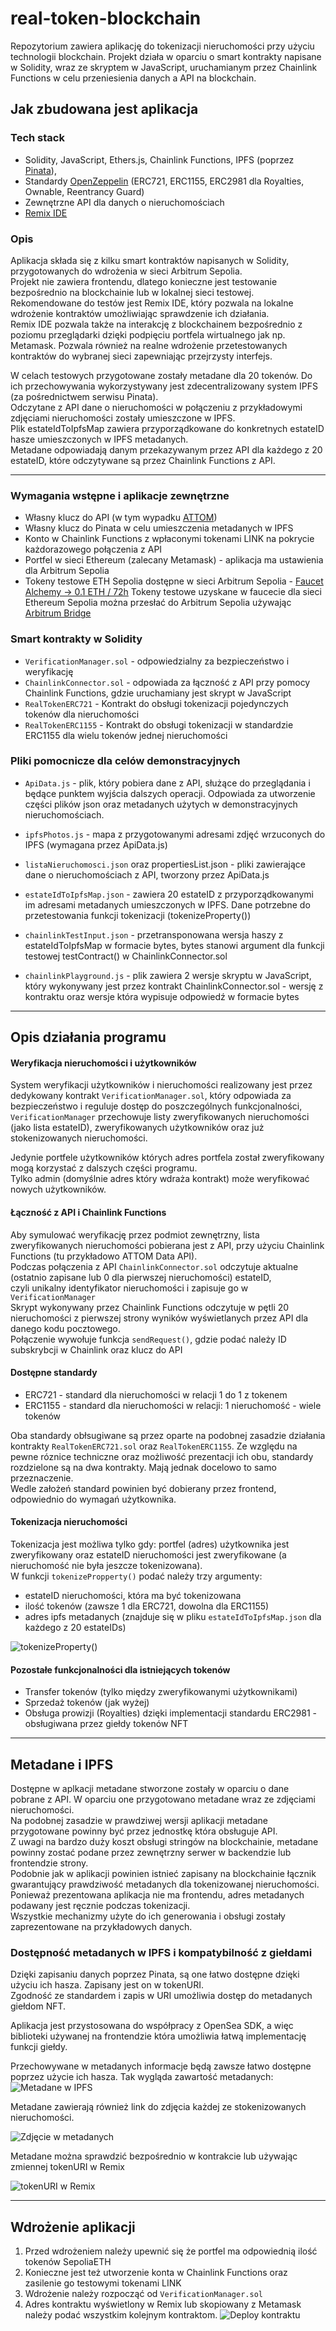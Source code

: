 # real-token-blockchain
Repozytorium zawiera aplikację do tokenizacji nieruchomości przy użyciu technologii blockchain.
Projekt działa w oparciu o smart kontrakty napisane w Solidity, wraz ze skryptem w JavaScript,
uruchamianym przez Chainlink Functions w celu przeniesienia danych a API na blockchain.

## Jak zbudowana jest aplikacja

### Tech stack
* Solidity, JavaScript, Ethers.js, Chainlink Functions, IPFS (poprzez [Pinata](https://app.pinata.cloud/auth/signin)),
* Standardy [OpenZeppelin](https://docs.openzeppelin.com) (ERC721, ERC1155, ERC2981 dla Royalties, Ownable, Reentrancy Guard)
* Zewnętrzne API dla danych o nieruchomościach
* [Remix IDE](https://remix.ethereum.org/)
  
### Opis
Aplikacja składa się z kilku smart kontraktów napisanych w Solidity, przygotowanych do wdrożenia w sieci Arbitrum Sepolia.  
Projekt nie zawiera frontendu, dlatego konieczne jest testowanie bezpośrednio na blockchainie lub w lokalnej sieci testowej.  
Rekomendowane do testów jest Remix IDE, który pozwala na lokalne wdrożenie kontraktów umożliwiając sprawdzenie ich działania.  
Remix IDE pozwala także na interakcję z blockchainem bezpośrednio z poziomu przeglądarki dzięki podpięciu portfela wirtualnego jak np. Metamask. 
Pozwala również na realne wdrożenie przetestowanych kontraktów do wybranej sieci zapewniając przejrzysty interfejs.  

W celach testowych przygotowane zostały metadane dla 20 tokenów. Do ich przechowywania wykorzystywany jest zdecentralizowany system IPFS (za pośrednictwem serwisu Pinata).  
Odczytane z API dane o nieruchomości w połączeniu z przykładowymi zdjęciami nieruchomości zostały umieszczone w IPFS.  
Plik estateIdToIpfsMap zawiera przyporządkowane do konkretnych estateID hasze umieszczonych w IPFS metadanych.  
Metadane odpowiadają danym przekazywanym przez API dla każdego z 20 estateID, które odczytywane są przez Chainlink Functions z API.

----  
### Wymagania wstępne i aplikacje zewnętrzne
- Własny klucz do API (w tym wypadku [ATTOM](https://api.developer.attomdata.com/))
- Własny klucz do Pinata w celu umieszczenia metadanych w IPFS
- Konto w Chainlink Functions z wpłaconymi tokenami LINK na pokrycie każdorazowego połączenia z API
- Portfel w sieci Ethereum (zalecany Metamask) - aplikacja ma ustawienia dla Arbitrum Sepolia
- Tokeny testowe ETH Sepolia dostępne w sieci Arbitrum Sepolia - [Faucet Alchemy -> 0.1 ETH / 72h](https://www.alchemy.com/faucets/ethereum-sepolia)
  Tokeny testowe uzyskane w faucecie dla sieci Ethereum Sepolia można przesłać do Arbitrum Sepolia używając [Arbitrum Bridge](https://bridge.arbitrum.io/?destinationChain=arbitrum-sepolia&sourceChain=sepolia)


### Smart kontrakty w Solidity
* `VerificationManager.sol` - odpowiedzialny za bezpieczeństwo i weryfikację 
* `ChainlinkConnector.sol` - odpowiada za łączność z API przy pomocy Chainlink Functions, gdzie uruchamiany jest skrypt w JavaScript
* `RealTokenERC721` - Kontrakt do obsługi tokenizacji pojedynczych tokenów dla nieruchomości
* `RealTokenERC1155` - Kontrakt do obsługi tokenizacji w standardzie ERC1155 dla wielu tokenów jednej nieruchomości

### Pliki pomocnicze dla celów demonstracyjnych

* `ApiData.js` - plik, który pobiera dane z API, służące do przeglądania i będące punktem wyjścia dalszych operacji. Odpowiada za utworzenie części plików json oraz metadanych użytych w demonstracyjnych nieruchomościach.
* `ipfsPhotos.js` - mapa z przygotowanymi adresami zdjęć wrzuconych do IPFS (wymagana przez ApiData.js)
  
* `listaNieruchomosci.json` oraz propertiesList.json - pliki zawierające dane o nieruchomościach z API, tworzony przez ApiData.js
* `estateIdToIpfsMap.json` - zawiera 20 estateID z przyporządkowanymi im adresami metadanych umieszczonych w IPFS. Dane potrzebne do przetestowania funkcji tokenizacji (tokenizeProperty())
* `chainlinkTestInput.json` - przetransponowana wersja haszy z estateIdToIpfsMap w formacie bytes, bytes stanowi argument dla funkcji testowej testContract() w ChainlinkConnector.sol

* `chainlinkPlayground.js` - plik zawiera 2 wersje skryptu w JavaScript, który wykonywany jest przez kontrakt ChainlinkConnector.sol - wersję z kontraktu oraz wersje która wypisuje odpowiedź w formacie bytes

---    


## Opis działania programu

#### Weryfikacja nieruchomości i użytkowników  
System weryfikacji użytkowników i nieruchomości realizowany jest przez dedykowany kontrakt `VerificationManager.sol`, który odpowiada za bezpieczeństwo i reguluje dostęp do poszczególnych funkcjonalności,
`VerificationManager` przechowuje listy zweryfikowanych nieruchomości (jako lista estateID), zweryfikowanych użytkowników oraz już stokenizowanych nieruchomości.   

Jedynie portfele użytkowników których adres portfela został zweryfikowany mogą korzystać z dalszych części programu.  
Tylko admin (domyślnie adres który wdraża kontrakt) może weryfikować nowych użytkowników.  

#### Łączność z API i Chainlink Functions  
Aby symulować weryfikację przez podmiot zewnętrzny, lista zweryfikowanych nieruchomości pobierana jest z API, przy użyciu Chainlink Functions (tu przykładowo ATTOM Data API).  
Podczas połączenia z API `ChainlinkConnector.sol` odczytuje aktualne (ostatnio zapisane lub 0 dla pierwszej nieruchomości) estateID,  
czyli unikalny identyfikator nieruchomości i zapisuje go w `VerificationManager`  
Skrypt wykonywany przez Chainlink Functions odczytuje w pętli 20 nieruchomości z pierwszej strony wyników wyświetlanych przez API dla danego kodu pocztowego.  
Połączenie wywołuje funkcja `sendRequest()`, gdzie podać należy ID subskrybcji w Chainlink oraz klucz do API 

#### Dostępne standardy  
* ERC721 - standard dla nieruchomości w relacji 1 do 1 z tokenem 
* ERC1155 - standard dla nieruchomości w relacji: 1 nieruchomość - wiele tokenów

Oba standardy obłsugiwane są przez oparte na podobnej zasadzie działania kontrakty `RealTokenERC721.sol` oraz `RealTokenERC1155`.
Ze względu na pewne róznice techniczne oraz możliwość prezentacji ich obu, standardy rozdzielone są na dwa kontrakty. Mają jednak docelowo to samo przeznaczenie.  
Wedle założeń standard powinien być dobierany przez frontend, odpowiednio do wymagań użytkownika.

#### Tokenizacja nieruchomości  
Tokenizacja jest możliwa tylko gdy: portfel (adres) użytkownika jest zweryfikowany oraz estateID nieruchomości jest zweryfikowane (a nieruchomość nie była jeszcze tokenizowana).  
W funkcji `tokenizePropperty()` podać należy trzy argumenty: 
- estateID nieruchomości, która ma być tokenizowana
- ilość tokenów (zawsze 1 dla ERC721, dowolna dla ERC1155)
- adres ipfs metadanych (znajduje się w pliku `estateIdToIpfsMap.json` dla każdego z 20 estateIDs)

![tokenizeProperty()](images/tokenizeProperty.png)
  
#### Pozostałe funkcjonalności  dla istniejących tokenów
- Transfer tokenów (tylko między zweryfikowanymi użytkownikami)
- Sprzedaż tokenów (jak wyżej)
- Obsługa prowizji (Royalties) dzięki implementacji standardu ERC2981 - obsługiwana przez giełdy tokenów NFT

--- 

## Metadane i IPFS

Dostępne w aplkacji metadane stworzone zostały w oparciu o dane pobrane z API. W oparciu one przygotowano metadane wraz ze zdjęciami nieruchomości.  
Na podobnej zasadzie w prawdziwej wersji aplikacji metadane przygotowane powinny być przez jednostkę która obsługuje API.  
Z uwagi na bardzo duży koszt obsługi stringów na blockchainie, metadane powinny zostać podane przez zewnętrzny serwer w backendzie lub frontendzie strony.  
Podobnie jak w aplikacji powinien istnieć zapisany na blockchainie łącznik gwarantujący prawdziwość metadanych dla tokenizowanej nieruchomości.  
Ponieważ prezentowana aplikacja nie ma frontendu, adres metadanych podawany jest ręcznie podczas tokenizacji.  
Wszystkie mechanizmy użyte do ich generowania i obsługi zostały zaprezentowane na przykładowych danych.  

### Dostępność metadanych w IPFS i kompatybilność z giełdami  
Dzięki zapisaniu danych poprzez Pinata, są one łatwo dostępne dzięki użyciu ich hasza. Zapisany jest on w tokenURI.  
Zgodność ze standardem i zapis w URI umożliwia dostęp do metadanych giełdom NFT.  

Aplikacja jest przystosowana do współpracy z OpenSea SDK, a więc biblioteki używanej na frontendzie która umożliwia łatwą implementację funkcji giełdy.  

Przechowywane w metadanych informacje będą zawsze łatwo dostępne poprzez użycie ich hasza. Tak wygląda zawartość metadanych:  
![Metadane w IPFS](images/metadata.png)

  
Metadane zawierają również link do zdjęcia każdej ze stokenizowanych nieruchomości.   

![Zdjęcie w metadanych](images/propertyIMG.png)

Metadane można sprawdzić bezpośrednio w kontrakcie lub używając zmiennej tokenURI  w Remix

![tokenURI w Remix](images/tokenURI.png)

--- 

## Wdrożenie aplikacji

1. Przed wdrożeniem należy upewnić się że portfel ma odpowiednią ilość tokenów SepoliaETH
2. Konieczne jest też utworzenie konta w Chainlink Functions oraz zasilenie go testowymi tokenami LINK
3. Wdrożenie należy rozpocząć od `VerificationManager.sol`
4. Adres kontraktu wyświetlony w Remix lub skopiowany z Metamask należy podać wszystkim kolejnym kontraktom.
   ![Deploy kontraktu](images/contractDeploy.png)

